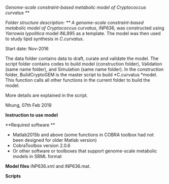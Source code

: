 **Genome-scale constraint-based metabolic model of* Cryptococcus curvatus*  **

**Folder structure description: **
A genome-scale constraint-based metabolic model of* Cryptococcus curvatus*, iNP636, was constructed using *Yarrowia lypolitica* model iNL895 as a template. The model was then used to study lipid synthesis in *C.curvatus*.

Start date: Nov-2016

The data folder contains data to draft, curate and validate the model. 
The script folder contains codes to build model (construction folder), Validation (same name folder), and Simulation (same name folder). 
In the construction folder, BuildCryptoGEM is the master script to build *C.curvatus *model. This function calls all other functions in the current folder to build the model.

More details are explained in the script. 

Nhung, 07th Feb 2019

**Instruction to use model**

**Required software **


*  Matlab2015b and above (some functions in COBRA toolbox had not been designed for older Matlab version)
*  CobraToolbox version 2.0.6
*  Or other software or toolboxes that support genome-scale metabolic models in SBML format 

**Model files**
iNP636.xml and iNP636.mat. 

**Scripts**
